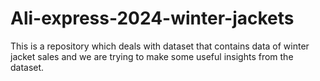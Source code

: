 # Ali-express-2024-winter-jackets
This is a repository which deals with dataset that contains data of winter jacket sales and we are trying to make some useful insights from the dataset.
